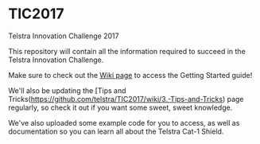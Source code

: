 # TIC2017

Telstra Innovation Challenge 2017

This repository will contain all the information required to succeed in the Telstra Innovation Challenge.

Make sure to check out the [Wiki page](https://github.com/telstra/TIC2017/wiki) to access the Getting Started guide!

We'll also be updating the [Tips and Tricks\(https://github.com/telstra/TIC2017/wiki/3.-Tips-and-Tricks) page regularly, so check it out if you want some sweet, sweet knowledge.

We've also uploaded some example code for you to access, as well as documentation so you can learn all about the Telstra Cat-1 Shield.
